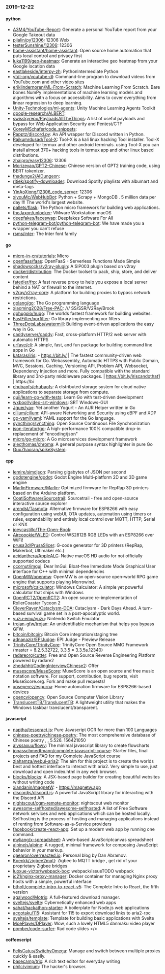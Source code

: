 ### 2019-12-22

#### python
* [A3M4/YouTube-Report](https://github.com/A3M4/YouTube-Report):  Generate a personal YouTube report from your Google Takeout data
* [pjialin/py12306](https://github.com/pjialin/py12306):  12306  Web 
* [testerSunshine/12306](https://github.com/testerSunshine/12306): 12306
* [home-assistant/home-assistant](https://github.com/home-assistant/home-assistant):  Open source home automation that puts local control and privacy first
* [luka1199/geo-heatmap](https://github.com/luka1199/geo-heatmap):  Generate an interactive geo heatmap from your Google location data
* [eastlakeside/interpy-zh](https://github.com/eastlakeside/interpy-zh): PythonIntermediate Python 
* [ytdl-org/youtube-dl](https://github.com/ytdl-org/youtube-dl): Command-line program to download videos from YouTube.com and other video sites
* [eriklindernoren/ML-From-Scratch](https://github.com/eriklindernoren/ML-From-Scratch): Machine Learning From Scratch. Bare bones NumPy implementations of machine learning models and algorithms with a focus on accessibility. Aims to cover everything from linear regression to deep learning.
* [Unity-Technologies/ml-agents](https://github.com/Unity-Technologies/ml-agents): Unity Machine Learning Agents Toolkit
* [google-research/ALBERT](https://github.com/google-research/ALBERT): 
* [swisskyrepo/PayloadsAllTheThings](https://github.com/swisskyrepo/PayloadsAllTheThings): A list of useful payloads and bypass for Web Application Security and Pentest/CTF
* [CoreyMSchafer/code_snippets](https://github.com/CoreyMSchafer/code_snippets): 
* [Rapptz/discord.py](https://github.com/Rapptz/discord.py): An API wrapper for Discord written in Python.
* [Rajkumrdusad/Tool-X](https://github.com/Rajkumrdusad/Tool-X): Tool-X is a kali linux hacking Tool installer. Tool-X developed for termux and other android terminals. using Tool-X you can install almost 370+ hacking tools in termux app and other linux based distributions.
* [zhaipro/easy12306](https://github.com/zhaipro/easy12306): 12306
* [Morizeyao/GPT2-Chinese](https://github.com/Morizeyao/GPT2-Chinese): Chinese version of GPT2 training code, using BERT tokenizer.
* [thadunge2/AIDungeon](https://github.com/thadunge2/AIDungeon): 
* [ritiek/spotify-downloader](https://github.com/ritiek/spotify-downloader): Download Spotify playlists with albumart and meta-tags
* [YinAoXiong/12306_code_server](https://github.com/YinAoXiong/12306_code_server): 12306
* [xiyouMc/WebHubBot](https://github.com/xiyouMc/WebHubBot): Python + Scrapy + MongoDB . 5 million data per day !!! The world's largest website.
* [pallets/flask](https://github.com/pallets/flask): The Python micro framework for building web applications.
* [theJaxon/unlocker](https://github.com/theJaxon/unlocker): VMware Workstation macOS
* [deepfakes/faceswap](https://github.com/deepfakes/faceswap): Deepfakes Software For All
* [python-telegram-bot/python-telegram-bot](https://github.com/python-telegram-bot/python-telegram-bot): We have made you a wrapper you can't refuse
* [rsms/inter](https://github.com/rsms/inter): The Inter font family

#### go
* [micro-in-cn/tutorials](https://github.com/micro-in-cn/tutorials): Micro 
* [openfaas/faas](https://github.com/openfaas/faas): OpenFaaS - Serverless Functions Made Simple 
* [shadowsocks/v2ray-plugin](https://github.com/shadowsocks/v2ray-plugin): A SIP003 plugin based on v2ray
* [docker/distribution](https://github.com/docker/distribution): The Docker toolset to pack, ship, store, and deliver content
* [fatedier/frp](https://github.com/fatedier/frp): A fast reverse proxy to help you expose a local server behind a NAT or firewall to the internet.
* [v2ray/v2ray-core](https://github.com/v2ray/v2ray-core): A platform for building proxies to bypass network restrictions.
* [golang/go](https://github.com/golang/go): The Go programming language
* [xiaoming2028/Free-PAC](https://github.com/xiaoming2028/Free-PAC): /// SS/SSR/V2Ray/Brook 
* [gohugoio/hugo](https://github.com/gohugoio/hugo): The worlds fastest framework for building websites.
* [FastFilter/xorfilter](https://github.com/FastFilter/xorfilter): Go library implementing xor filters
* [ThreeDotsLabs/watermill](https://github.com/ThreeDotsLabs/watermill): Building event-driven applications the easy way in Go.
* [caddyserver/caddy](https://github.com/caddyserver/caddy): Fast, cross-platform HTTP/2 web server with automatic HTTPS
* [urfave/cli](https://github.com/urfave/cli): A simple, fast, and fun package for building command line apps in Go
* [kataras/iris](https://github.com/kataras/iris):  - https://bit.ly/ | The fastest community-driven web framework for Go. Webassembly, Automatic HTTPS with Public Domain, MVC, Sessions, Caching, Versioning API, Problem API, Websocket, Dependency Injection and more. Fully compatible with the standard library and 3rd-party middleware packages. | https://bit.ly/iriscandothat1 | https://bi
* [chubaofs/chubaofs](https://github.com/chubaofs/chubaofs): A distributed storage system for cloud native applications to separate storage from compute.
* [quii/learn-go-with-tests](https://github.com/quii/learn-go-with-tests): Learn Go with test-driven development
* [wxbool/video-srt-windows](https://github.com/wxbool/video-srt-windows): SRT Windows-GUI 
* [Jguer/yay](https://github.com/Jguer/yay): Yet another Yogurt - An AUR Helper written in Go
* [cilium/cilium](https://github.com/cilium/cilium): API-aware Networking and Security using eBPF and XDP
* [go-yaml/yaml](https://github.com/go-yaml/yaml): YAML support for the Go language.
* [syncthing/syncthing](https://github.com/syncthing/syncthing): Open Source Continuous File Synchronization
* [json-iterator/go](https://github.com/json-iterator/go): A high-performance 100% compatible drop-in replacement of "encoding/json"
* [micro/go-micro](https://github.com/micro/go-micro): A Go microservices development framework
* [alecthomas/chroma](https://github.com/alecthomas/chroma): A general purpose syntax highlighter in pure Go
* [GuoZhaoran/spikeSystem](https://github.com/GuoZhaoran/spikeSystem): 

#### cpp
* [lemire/simdjson](https://github.com/lemire/simdjson): Parsing gigabytes of JSON per second
* [godotengine/godot](https://github.com/godotengine/godot): Godot Engine  Multi-platform 2D and 3D game engine
* [MarlinFirmware/Marlin](https://github.com/MarlinFirmware/Marlin): Optimized firmware for RepRap 3D printers based on the Arduino platform.
* [CoatiSoftware/Sourcetrail](https://github.com/CoatiSoftware/Sourcetrail): Sourcetrail - free and open-source interactive source explorer
* [arendst/Tasmota](https://github.com/arendst/Tasmota): Alternative firmware for ESP8266 with easy configuration using webUI, OTA updates, automation using timers or rules, expandability and entirely local control over MQTT, HTTP, Serial or KNX
* [joeycastillo/The-Open-Book](https://github.com/joeycastillo/The-Open-Book): 
* [Aircoookie/WLED](https://github.com/Aircoookie/WLED): Control WS2812B RGB LEDs with an ESP8266 over WiFi!
* [prusa3d/PrusaSlicer](https://github.com/prusa3d/PrusaSlicer): G-code generator for 3D printers (RepRap, Makerbot, Ultimaker etc.)
* [acidanthera/AppleALC](https://github.com/acidanthera/AppleALC): Native macOS HD audio for not officially supported codecs
* [ocornut/imgui](https://github.com/ocornut/imgui): Dear ImGui: Bloat-free Immediate Mode Graphical User interface for C++ with minimal dependencies
* [OpenMW/openmw](https://github.com/OpenMW/openmw): OpenMW is an open-source open-world RPG game engine that supports playing Morrowind.
* [microsoft/calculator](https://github.com/microsoft/calculator): Windows Calculator: A simple yet powerful calculator that ships with Windows
* [OpenRCT2/OpenRCT2](https://github.com/OpenRCT2/OpenRCT2): An open source re-implementation of RollerCoaster Tycoon 2 
* [CleverRaven/Cataclysm-DDA](https://github.com/CleverRaven/Cataclysm-DDA): Cataclysm - Dark Days Ahead. A turn-based survival game set in a post-apocalyptic world.
* [yuzu-emu/yuzu](https://github.com/yuzu-emu/yuzu): Nintendo Switch Emulator
* [trojan-gfw/trojan](https://github.com/trojan-gfw/trojan): An unidentifiable mechanism that helps you bypass GFW.
* [bitcoin/bitcoin](https://github.com/bitcoin/bitcoin): Bitcoin Core integration/staging tree
* [adnanaziz/EPIJudge](https://github.com/adnanaziz/EPIJudge): EPI Judge - Preview Release
* [TrinityCore/TrinityCore](https://github.com/TrinityCore/TrinityCore): TrinityCore Open Source MMO Framework (master = 8.2.5.32722, 3.3.5 = 3.3.5a.12340)
* [radareorg/cutter](https://github.com/radareorg/cutter): Free and Open Source Reverse Engineering Platform powered by radare2
* [zhedahht/CodingInterviewChinese2](https://github.com/zhedahht/CodingInterviewChinese2): Offer
* [musescore/MuseScore](https://github.com/musescore/MuseScore): MuseScore is an open source and free music notation software. For support, contribution, bug reports, visit MuseScore.org. Fork and make pull requests!
* [xoseperez/espurna](https://github.com/xoseperez/espurna): Home automation firmware for ESP8266-based devices
* [opencv/opencv](https://github.com/opencv/opencv): Open Source Computer Vision Library
* [TranslucentTB/TranslucentTB](https://github.com/TranslucentTB/TranslucentTB): A lightweight utility that makes the Windows taskbar translucent/transparent.

#### javascript
* [naptha/tesseract.js](https://github.com/naptha/tesseract.js): Pure Javascript OCR for more than 100 Languages 
* [chinese-poetry/chinese-poetry](https://github.com/chinese-poetry/chinese-poetry): The most comprehensive database of Chinese poetry , , 5.526. 156421050
* [alyssaxuu/flowy](https://github.com/alyssaxuu/flowy): The minimal javascript library to create flowcharts 
* [jonasschmedtmann/complete-javascript-course](https://github.com/jonasschmedtmann/complete-javascript-course): Starter files, final projects and FAQ for my Complete JavaScript course
* [ziahamza/webui-aria2](https://github.com/ziahamza/webui-aria2): The aim for this project is to create the worlds best and hottest interface to interact with aria2. Very simple to use, just download and open index.html in any web browser.
* [blocks/blocks](https://github.com/blocks/blocks): A JSX-based page builder for creating beautiful websites without writing code
* [xiandanin/magnetW](https://github.com/xiandanin/magnetW):  - https://magnetw.app
* [discordjs/discord.js](https://github.com/discordjs/discord.js): A powerful JavaScript library for interacting with the Discord API
* [nightscout/cgm-remote-monitor](https://github.com/nightscout/cgm-remote-monitor): nightscout web monitor
* [awesome-selfhosted/awesome-selfhosted](https://github.com/awesome-selfhosted/awesome-selfhosted): A list of Free Software network services and web applications which can be hosted locally. Selfhosting is the process of hosting and managing applications instead of renting from Software-as-a-Service providers
* [facebook/create-react-app](https://github.com/facebook/create-react-app): Set up a modern web app by running one command.
* [myliang/x-spreadsheet](https://github.com/myliang/x-spreadsheet): A web-based JavaScriptcanvas spreadsheet
* [alpinejs/alpine](https://github.com/alpinejs/alpine): A rugged, minimal framework for composing JavaScript behavior in your markup.
* [gaearon/overreacted.io](https://github.com/gaearon/overreacted.io): Personal blog by Dan Abramov.
* [Koenkk/zigbee2mqtt](https://github.com/Koenkk/zigbee2mqtt): Zigbee  to MQTT bridge , get rid of your proprietary Zigbee bridges 
* [luoxue-victor/webpack-box](https://github.com/luoxue-victor/webpack-box): webpack/issueTODO webpack 
* [jc21/nginx-proxy-manager](https://github.com/jc21/nginx-proxy-manager): Docker container for managing Nginx proxy hosts with a simple, powerful interface
* [btholt/complete-intro-to-react-v5](https://github.com/btholt/complete-intro-to-react-v5): The Complete Intro to React, the fifth version
* [agalwood/Motrix](https://github.com/agalwood/Motrix): A full-featured download manager.
* [sveltejs/svelte](https://github.com/sveltejs/svelte): Cybernetically enhanced web apps
* [sahat/hackathon-starter](https://github.com/sahat/hackathon-starter): A boilerplate for Node.js web applications
* [acgotaku/115](https://github.com/acgotaku/115): Assistant for 115 to export download links to aria2-rpc
* [sveltejs/template](https://github.com/sveltejs/template): Template for building basic applications with Svelte
* [MoePlayer/DPlayer](https://github.com/MoePlayer/DPlayer):  Wow, such a lovely HTML5 danmaku video player
* [pomber/code-surfer](https://github.com/pomber/code-surfer): Rad code slides </>

#### coffeescript
* [FelisCatus/SwitchyOmega](https://github.com/FelisCatus/SwitchyOmega): Manage and switch between multiple proxies quickly & easily.
* [basecamp/trix](https://github.com/basecamp/trix): A rich text editor for everyday writing
* [philc/vimium](https://github.com/philc/vimium): The hacker's browser.
